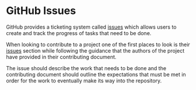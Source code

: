 # GitHub Issues

GitHub provides a ticketing system called [issues](https://docs.github.com/en/issues) which allows users to create and track the progress of tasks that need to be done. 

When looking to contribute to a project one of the first places to look is their [issues](https://github.com/FuelLabs/sway-applications/issues) section while following the guidance that the authors of the project have provided in their contributing document.

The issue should describe the work that needs to be done and the contributing document should outline the expectations that must be met in order for the work to eventually make its way into the repository.
